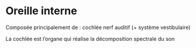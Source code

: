 # Oreille interne

Composée principalement de : 
cochlée 
nerf auditif
(+ système vestibulaire)

La cochlée est l’organe qui réalise la décomposition spectrale du son


